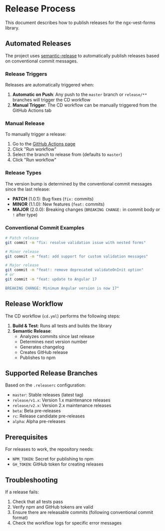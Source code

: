# Release Process

This document describes how to publish releases for the ngx-vest-forms library.

## Automated Releases

The project uses [semantic-release](https://semantic-release.gitbook.io/) to automatically publish releases based on conventional commit messages.

### Release Triggers

Releases are automatically triggered when:

1. **Automatic on Push**: Any push to the `master` branch or `release/**` branches will trigger the CD workflow
2. **Manual Trigger**: The CD workflow can be manually triggered from the GitHub Actions tab

### Manual Release

To manually trigger a release:

1. Go to the [GitHub Actions page](https://github.com/ngx-vest-forms/ngx-vest-forms/actions/workflows/cd.yml)
2. Click "Run workflow"
3. Select the branch to release from (defaults to `master`)
4. Click "Run workflow"

### Release Types

The version bump is determined by the conventional commit messages since the last release:

- **PATCH** (1.0.1): Bug fixes (`fix:` commits)
- **MINOR** (1.1.0): New features (`feat:` commits)  
- **MAJOR** (2.0.0): Breaking changes (`BREAKING CHANGE:` in commit body or `!` after type)

### Conventional Commit Examples

```bash
# Patch release
git commit -m "fix: resolve validation issue with nested forms"

# Minor release  
git commit -m "feat: add support for custom validation messages"

# Major release
git commit -m "feat!: remove deprecated validateOnInit option"
# or
git commit -m "feat: update to Angular 17

BREAKING CHANGE: Minimum Angular version is now 17"
```

## Release Workflow

The CD workflow (`cd.yml`) performs the following steps:

1. **Build & Test**: Runs all tests and builds the library
2. **Semantic Release**: 
   - Analyzes commits since last release
   - Determines next version number
   - Generates changelog
   - Creates GitHub release
   - Publishes to npm

## Supported Release Branches

Based on the `.releaserc` configuration:

- `master`: Stable releases (latest tag)
- `release/v1.x`: Version 1.x maintenance releases  
- `release/v2.x`: Version 2.x maintenance releases
- `beta`: Beta pre-releases
- `rc`: Release candidate pre-releases
- `alpha`: Alpha pre-releases

## Prerequisites

For releases to work, the repository needs:

- `NPM_TOKEN`: Secret for publishing to npm
- `GH_TOKEN`: GitHub token for creating releases

## Troubleshooting

If a release fails:

1. Check that all tests pass
2. Verify npm and GitHub tokens are valid
3. Ensure there are releasable commits (following conventional commit format)
4. Check the workflow logs for specific error messages